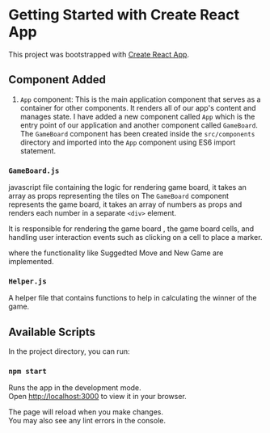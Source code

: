 # Getting Started with Create React App

This project was bootstrapped with [Create React App](https://github.com/facebook/create-react-app).

## Component Added
1. `App` component: This is the main application component that serves as a container for other components. It renders all of our app's content and manages state.
I have added a new component called `App` which is the entry point of our application
and another component called `GameBoard`. The `GameBoard` component has been created inside 
the `src/components` directory and imported into the `App` component using ES6 import statement.


### `GameBoard.js`

javascript file containing the logic for rendering game board, it takes an array as props representing the tiles on
The `GameBoard` component represents the game board, it takes an array of numbers as props and renders each number in a separate `<div>` element. 

It is responsible for rendering the game board , the game board cells, and handling user interaction events such as clicking on a cell to place a marker.

where the functionality like Suggedted Move and New Game are implemented.

### `Helper.js`
A helper file that contains functions to help in calculating the winner of the game.


## Available Scripts

In the project directory, you can run:

### `npm start`

Runs the app in the development mode.\
Open [http://localhost:3000](http://localhost:3000) to view it in your browser.

The page will reload when you make changes.\
You may also see any lint errors in the console.
